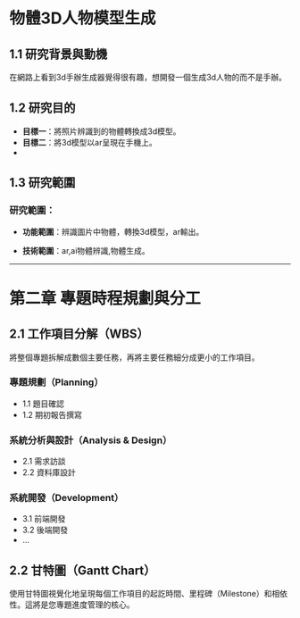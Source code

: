 # 物體3D人物模型生成

## 1.1 研究背景與動機

在網路上看到3d手辦生成器覺得很有趣，想開發一個生成3d人物的而不是手辦。

## 1.2 研究目的

- **目標一**：將照片辨識到的物體轉換成3d模型。  
- **目標二**：將3d模型以ar呈現在手機上。
- 
## 1.3 研究範圍

### 研究範圍：

- **功能範圍**：辨識圖片中物體，轉換3d模型，ar輸出。

- **技術範圍**：ar,ai物體辨識,物體生成。
---

# 第二章 專題時程規劃與分工

## 2.1 工作項目分解（WBS）

將整個專題拆解成數個主要任務，再將主要任務細分成更小的工作項目。

### 專題規劃（Planning）

- 1.1 題目確認  
- 1.2 期初報告撰寫

### 系統分析與設計（Analysis & Design）

- 2.1 需求訪談  
- 2.2 資料庫設計

### 系統開發（Development）

- 3.1 前端開發  
- 3.2 後端開發  
- ...

## 2.2 甘特圖（Gantt Chart）

使用甘特圖視覺化地呈現每個工作項目的起訖時間、里程碑（Milestone）和相依性。這將是您專題進度管理的核心。


